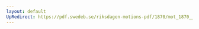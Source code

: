 ```yaml
---
layout: default
UpRedirect: https://pdf.swedeb.se/riksdagen-motions-pdf/1870/mot_1870__ak__00003/mot_1870__ak__00003_001.pdf
---
```

